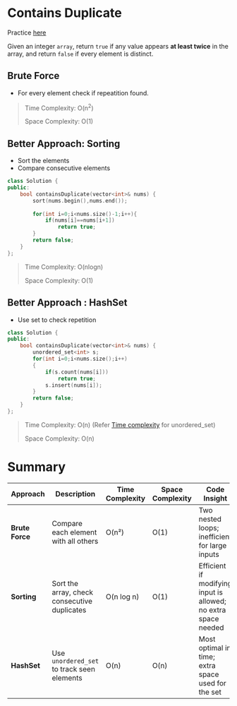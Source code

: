 # Contains Duplicate

Practice [here](https://leetcode.com/problems/contains-duplicate/description/)

Given an integer `array`, return `true` if any value appears **at least twice** in the array, and return `false` if every element is distinct.


## Brute Force

- For every element check if repeatition found.

> Time Complexity: O(n<sup>2</sup>)
>
> Space Complexity: O(1)

## Better Approach: Sorting

- Sort the elements
- Compare consecutive elements

```cpp
class Solution {
public:
    bool containsDuplicate(vector<int>& nums) {
        sort(nums.begin(),nums.end());
        
        for(int i=0;i<nums.size()-1;i++){
            if(nums[i]==nums[i+1])
                return true;
        }
        return false;
    }
};
```

> Time Complexity: O(nlogn)
>
> Space Complexity: O(1)

## Better Approach : HashSet

- Use set to check repetition
  
```cpp
class Solution {
public:
    bool containsDuplicate(vector<int>& nums) {
        unordered_set<int> s;
        for(int i=0;i<nums.size();i++)
        {
            if(s.count(nums[i]))
                return true;
            s.insert(nums[i]);
        }
        return false;
    }
};
```

> Time Complexity: O(n) (Refer [Time complexity](./../../time-compelxities-of-common-ds.md#unordered_set-stl) for unordered_set)
>
> Space Complexity: O(n)


# Summary

| **Approach**    | **Description**                              | **Time Complexity** | **Space Complexity** | **Code Insight**                                               |
| --------------- | -------------------------------------------- | ------------------- | -------------------- | -------------------------------------------------------------- |
| **Brute Force** | Compare each element with all others         | O(n²)               | O(1)                 | Two nested loops; inefficient for large inputs                 |
| **Sorting**     | Sort the array, check consecutive duplicates | O(n log n)          | O(1)                 | Efficient if modifying input is allowed; no extra space needed |
| **HashSet**     | Use `unordered_set` to track seen elements   | O(n)                | O(n)                 | Most optimal in time; extra space used for the set             |
